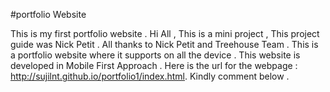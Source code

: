 #portfolio Website 

This is my first portfolio website .
Hi All , 
   This is a mini project , This project guide was Nick Petit . All thanks to Nick Petit and Treehouse Team .
   This is a portfolio website where it supports on all the device . This website is developed in Mobile First Approach . 
   Here is the url for the webpage : http://sujilnt.github.io/portfolio1/index.html.
   Kindly comment below . 
   
   
